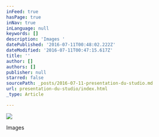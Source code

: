 ```yaml
---
inFeed: true
hasPage: true
inNav: true
inLanguage: null
keywords: []
description: 'Images '
datePublished: '2016-07-11T00:48:02.222Z'
dateModified: '2016-07-11T00:47:15.617Z'
title: ''
author: []
authors: []
publisher: null
starred: false
sourcePath: _posts/2016-07-11-presentation-du-studio.md
url: presentation-du-studio/index.html
_type: Article

---
```

![](https://the-grid-user-content.s3-us-west-2.amazonaws.com/5a61d22b-6278-49a3-a516-79137d923328.jpg)

Images